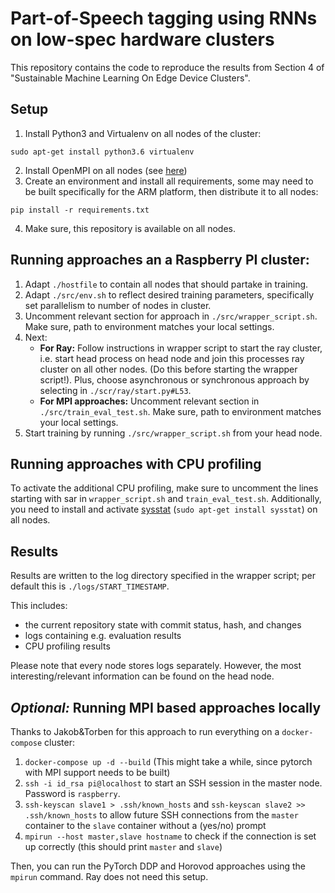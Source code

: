 # Part-of-Speech tagging using RNNs on low-spec hardware clusters

This repository contains the code to reproduce the results from Section 4 of "Sustainable Machine Learning On Edge Device Clusters".

## Setup

1. Install Python3 and Virtualenv on all nodes of the cluster:
```
sudo apt-get install python3.6 virtualenv
```
2. Install OpenMPI on all nodes (see [here](https://www.open-mpi.org/))
3. Create an environment and install all requirements, some may need to be built specifically for the ARM platform, then distribute it to all nodes:
```
pip install -r requirements.txt
```
4. Make sure, this repository is available on all nodes.

## Running approaches an a Raspberry PI cluster:

1. Adapt `./hostfile` to contain all nodes that should partake in training.
2. Adapt `./src/env.sh` to reflect desired training parameters, specifically set parallelism to number of nodes in cluster.
3. Uncomment relevant section for approach in `./src/wrapper_script.sh`. Make sure, path to environment matches your local settings.
4. Next:
    - **For Ray:** Follow instructions in wrapper script to start the ray cluster, i.e. start head process on head node and join this processes ray cluster on all other nodes. (Do this before starting the wrapper script!). Plus, choose asynchronous or synchronous approach by selecting in `./scr/ray/start.py#L53`.
    - **For MPI approaches:** Uncomment relevant section in `./src/train_eval_test.sh`. Make sure, path to environment matches your local settings.
6. Start training by running `./src/wrapper_script.sh` from your head node.

## Running approaches with CPU profiling

To activate the additional CPU profiling, make sure to uncomment the lines starting with sar in `wrapper_script.sh` and `train_eval_test.sh`. Additionally, you need to install and activate [sysstat](https://github.com/sysstat/sysstat) (`sudo apt-get install sysstat`) on all nodes.

## Results

Results are written to the log directory specified in the wrapper script; per default this is `./logs/START_TIMESTAMP`.

This includes:
- the current repository state with commit status, hash, and changes
- logs containing e.g. evaluation results
- CPU profiling results

Please note that every node stores logs separately. However, the most interesting/relevant information can be found on the head node.

## *Optional:* Running MPI based approaches locally

Thanks to Jakob&Torben for this approach to run everything on a `docker-compose` cluster:

1. `docker-compose up -d --build` (This might take a while, since pytorch with MPI support needs to be built)
2. `ssh -i id_rsa pi@localhost` to start an SSH session in the master node. Password is `raspberry`.
3. `ssh-keyscan slave1 > .ssh/known_hosts` and `ssh-keyscan slave2 >> .ssh/known_hosts` to allow future SSH connections from the `master` container to the `slave` container without a (yes/no) prompt
4. `mpirun --host master,slave hostname` to check if the connection is set up correctly (this should print `master` and `slave`)

Then, you can run the PyTorch DDP and Horovod approaches using the `mpirun` command. Ray does not need this setup.
